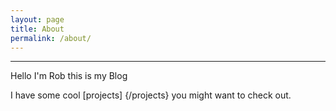 ```yaml
---
layout: page
title: About
permalink: /about/
---
```

---

Hello I'm Rob this is my Blog

I have some cool [projects] {/projects} you might want to check out.

